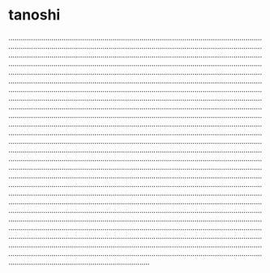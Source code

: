 # tanoshi

.............................................................................................................................................................................................................................................................................................................................................................................................................................................................................................................................................................................................................................................................................................................................................................................................................................................................................................................................................................................................................................................................................................................................................................................................................................................................................................................................................................................................................................................................................................................................................................................................................................................................................................................................................................................................................................................................................................................................................................................................................................................................................................................................................................................................................................................................................................................................................................................................................................................................................................................................................................................................................................................................................................................................................................................................................................................................................................................................................................................................................................................................................................................................................................................................................................................................................................................................................................................................................................